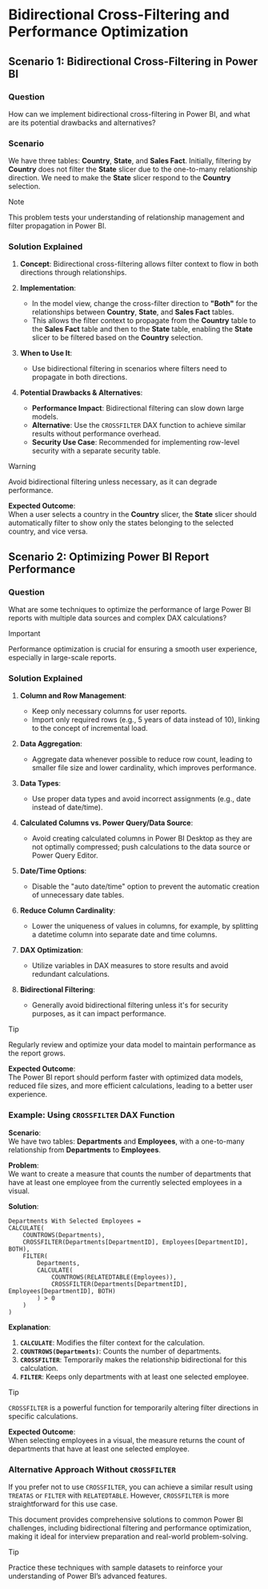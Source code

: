 # **Bidirectional Cross-Filtering and Performance Optimization**  

## **Scenario 1: Bidirectional Cross-Filtering in Power BI**  

### **Question**  
How can we implement bidirectional cross-filtering in Power BI, and what are its potential drawbacks and alternatives?  

### **Scenario**  
We have three tables: **Country**, **State**, and **Sales Fact**. Initially, filtering by **Country** does not filter the **State** slicer due to the one-to-many relationship direction. We need to make the **State** slicer respond to the **Country** selection.  

> [!NOTE]  
> This problem tests your understanding of relationship management and filter propagation in Power BI.  

### **Solution Explained**  

1. **Concept**: Bidirectional cross-filtering allows filter context to flow in both directions through relationships.  
2. **Implementation**:  
   - In the model view, change the cross-filter direction to **"Both"** for the relationships between **Country**, **State**, and **Sales Fact** tables.  
   - This allows the filter context to propagate from the **Country** table to the **Sales Fact** table and then to the **State** table, enabling the **State** slicer to be filtered based on the **Country** selection.  

3. **When to Use It**:  
   - Use bidirectional filtering in scenarios where filters need to propagate in both directions.  

4. **Potential Drawbacks & Alternatives**:  
   - **Performance Impact**: Bidirectional filtering can slow down large models.  
   - **Alternative**: Use the `CROSSFILTER` DAX function to achieve similar results without performance overhead.  
   - **Security Use Case**: Recommended for implementing row-level security with a separate security table.  

> [!WARNING]  
> Avoid bidirectional filtering unless necessary, as it can degrade performance.  

**Expected Outcome**:  
When a user selects a country in the **Country** slicer, the **State** slicer should automatically filter to show only the states belonging to the selected country, and vice versa.  

## **Scenario 2: Optimizing Power BI Report Performance**  

### **Question**  
What are some techniques to optimize the performance of large Power BI reports with multiple data sources and complex DAX calculations?  

> [!IMPORTANT]  
> Performance optimization is crucial for ensuring a smooth user experience, especially in large-scale reports.  

### **Solution Explained**  

1. **Column and Row Management**:  
   - Keep only necessary columns for user reports.  
   - Import only required rows (e.g., 5 years of data instead of 10), linking to the concept of incremental load.  

2. **Data Aggregation**:  
   - Aggregate data whenever possible to reduce row count, leading to smaller file size and lower cardinality, which improves performance.  

3. **Data Types**:  
   - Use proper data types and avoid incorrect assignments (e.g., date instead of date/time).  

4. **Calculated Columns vs. Power Query/Data Source**:  
   - Avoid creating calculated columns in Power BI Desktop as they are not optimally compressed; push calculations to the data source or Power Query Editor.  

5. **Date/Time Options**:  
   - Disable the "auto date/time" option to prevent the automatic creation of unnecessary date tables.  

6. **Reduce Column Cardinality**:  
   - Lower the uniqueness of values in columns, for example, by splitting a datetime column into separate date and time columns.  

7. **DAX Optimization**:  
   - Utilize variables in DAX measures to store results and avoid redundant calculations.  

8. **Bidirectional Filtering**:  
   - Generally avoid bidirectional filtering unless it's for security purposes, as it can impact performance.  

> [!TIP]  
> Regularly review and optimize your data model to maintain performance as the report grows.  

**Expected Outcome**:  
The Power BI report should perform faster with optimized data models, reduced file sizes, and more efficient calculations, leading to a better user experience.  

### **Example: Using `CROSSFILTER` DAX Function**  

**Scenario**:  
We have two tables: **Departments** and **Employees**, with a one-to-many relationship from **Departments** to **Employees**.  

**Problem**:  
We want to create a measure that counts the number of departments that have at least one employee from the currently selected employees in a visual.  

**Solution**:  
```dax  
Departments With Selected Employees =  
CALCULATE(  
    COUNTROWS(Departments),  
    CROSSFILTER(Departments[DepartmentID], Employees[DepartmentID], BOTH),  
    FILTER(  
        Departments,  
        CALCULATE(  
            COUNTROWS(RELATEDTABLE(Employees)),  
            CROSSFILTER(Departments[DepartmentID], Employees[DepartmentID], BOTH)  
        ) > 0  
    )  
)  
```  

**Explanation**:  
1. **`CALCULATE`**: Modifies the filter context for the calculation.  
2. **`COUNTROWS(Departments)`**: Counts the number of departments.  
3. **`CROSSFILTER`**: Temporarily makes the relationship bidirectional for this calculation.  
4. **`FILTER`**: Keeps only departments with at least one selected employee.  

> [!TIP]  
> `CROSSFILTER` is a powerful function for temporarily altering filter directions in specific calculations.  

**Expected Outcome**:  
When selecting employees in a visual, the measure returns the count of departments that have at least one selected employee.  

### **Alternative Approach Without `CROSSFILTER`**  

If you prefer not to use `CROSSFILTER`, you can achieve a similar result using `TREATAS` or `FILTER` with `RELATEDTABLE`. However, `CROSSFILTER` is more straightforward for this use case.  

This document provides comprehensive solutions to common Power BI challenges, including bidirectional filtering and performance optimization, making it ideal for interview preparation and real-world problem-solving.  

> [!TIP]  
> Practice these techniques with sample datasets to reinforce your understanding of Power BI’s advanced features.  
